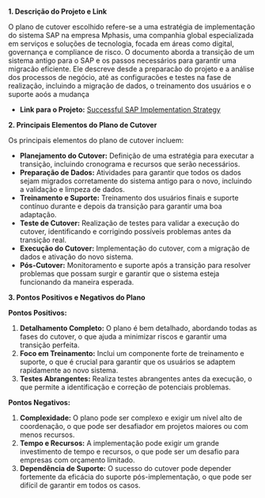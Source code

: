 
**1. Descrição do Projeto e Link**

O plano de cutover escolhido refere-se a uma estratégia de implementação do sistema SAP na empresa Mphasis, uma companhia global especializada em serviços e soluções de tecnologia, focada em áreas como digital, governança e compliance de risco. O documento aborda a transição de um sistema antigo para o SAP e os passos necessários para garantir uma migracão eficiente. Ele descreve desde a preparacão do projeto e a análise dos processos de negócio, até as configuracões e testes na fase de realização, incluindo a migração de dados, o treinamento dos usuários e o suporte aoós a mudança








- **Link para o Projeto:** [Successful SAP Implementation Strategy](https://d1wqtxts1xzle7.cloudfront.net/54889147/Implementation_Strategy-libre.pdf?1509592609=&response-content-disposition=inline%3B+filename%3DSuccessful_SAP_implementation_strategy.pdf&Expires=1725838273&Signature=HCjg9BxoAvhCyi4s6Yj4Fqw9xMditLMR1ZkmOEB6nBR3sFfS81vWDW65WMhm3tAr7oNDv6ZaCbzg2VKCPxAOKl8KbsMF2caiIB7QZzziDeLzozJQWoT91sjvvQgUspMxOtOIGsHomY10qnyr09oZ9b9GRWKf83DwcZMeH9~HZrWrL82Kbot8EXr1dC3FQ5oWwCQ20qmghyc4LyYMCVInQn2Lng3ZirphuZFosjnqARTzIIx-J132fMrfqt8GG2SVmDBAM7n-6yioLESIN8uVRUWkFD0SSLG4wb2RfYBsKfRFbX5wa0v7BsEomlX7Ryi8urSxP9hY4jl8x5mTIW4yHg__&Key-Pair-Id=APKAJLOHF5GGSLRBV4ZA)

**2. Principais Elementos do Plano de Cutover**

Os principais elementos do plano de cutover incluem:

- **Planejamento do Cutover:** Definição de uma estratégia para executar a transição, incluindo cronograma e recursos que serão necessários.
- **Preparação de Dados:** Atividades para garantir que todos os dados sejam migrados corretamente do sistema antigo para o novo, incluindo a validação e limpeza de dados.
- **Treinamento e Suporte:** Treinamento dos usuários finais e suporte contínuo durante e depois da transição para garantir uma boa adaptação.
- **Teste de Cutover:** Realização de testes para validar a execução do cutover, identificando e corrigindo possíveis problemas antes da transição real.
- **Execução do Cutover:** Implementação do cutover, com a migração de dados e ativação do novo sistema.
- **Pós-Cutover:** Monitoramento e suporte após a transição para resolver problemas que possam surgir e garantir que o sistema esteja funcionando da maneira esperada.

**3. Pontos Positivos e Negativos do Plano**

**Pontos Positivos:**

1. **Detalhamento Completo:** O plano é bem detalhado, abordando todas as fases do cutover, o que ajuda a minimizar riscos e garantir uma transição perfeita.
2. **Foco em Treinamento:** Inclui um componente forte de treinamento e suporte, o que é crucial para garantir que os usuários se adaptem rapidamente ao novo sistema.
3. **Testes Abrangentes:** Realiza testes abrangentes antes da execução, o que permite a identificação e correção de  potenciais problemas.

**Pontos Negativos:**

1. **Complexidade:** O plano pode ser complexo e exigir um nível alto de coordenação, o que pode ser desafiador em projetos maiores ou com menos recursos.
2. **Tempo e Recursos:** A implementação pode exigir um grande investimento de tempo e recursos, o que pode ser um desafio para empresas com orçamento limitado.
3. **Dependência de Suporte:** O sucesso do cutover pode depender fortemente da eficácia do suporte pós-implementação, o que pode ser difícil de garantir em todos os casos.
